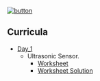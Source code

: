 [![button](https://raw.githubusercontent.com/BotDevLLC/BotDevCurriculum/master/Pictures/back_button.png)](https://github.com/BotDevLLC/BotDevCurriculum/blob/master/readme.md)

## Curricula

- [Day_1](https://github.com/BotDevLLC/BotDevCurriculum/blob/master/Curriculum/Week_5/Day_1/readme.md)
    -  Ultrasonic Sensor. 
        - [Worksheet](https://github.com/BotDevLLC/BotDevCurriculum/blob/master/Curriculum/Week_5/Day_1/Ultrasonic_Worksheet.md)
        - [Worksheet Solution](https://github.com/BotDevLLC/BotDevCurriculum/blob/master/Curriculum/Week_5/Day_1/Worksheet_Solution)


